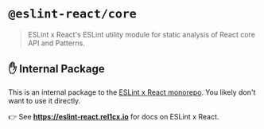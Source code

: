 # `@eslint-react/core`

> ESLint x React's ESLint utility module for static analysis of React core API and Patterns.

## ✋ Internal Package

This is an internal package to the [ESLint x React monorepo](https://github.com/Rel1cx/eslint-react).
You likely don't want to use it directly.

👉 See **<https://eslint-react.rel1cx.io>** for docs on ESLint x React.
